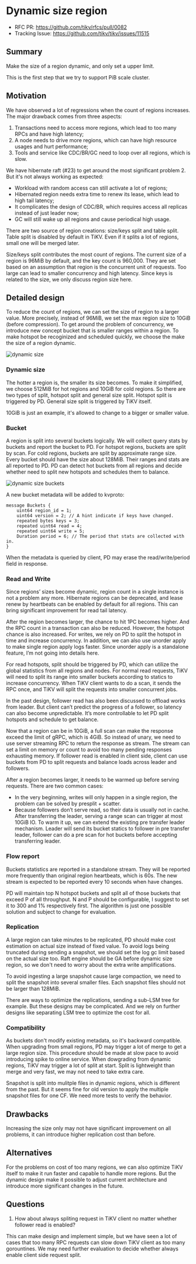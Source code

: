 # Dynamic size region

- RFC PR: https://github.com/tikv/rfcs/pull/0082
- Tracking Issue: https://github.com/tikv/tikv/issues/11515

## Summary

Make the size of a region dynamic, and only set a upper limit.

This is the first step that we try to support PiB scale cluster.

## Motivation

We have observed a lot of regressions when the count of regions increases. The major drawback
comes from three aspects:

1. Transactions need to access more regions, which lead to too many RPCs and have high latency;
2. A node needs to drive more regions, which can have high resource usages and hurt performance;
3. Tools and service like CDC/BR/GC need to loop over all regions, which is slow.

We have hibernate raft (#23) to get around the most significant problem 2. But it's not always
working as expected:

- Workload with random access can still activate a lot of regions;
- Hibernated region needs extra time to renew its lease, which lead to high tail latency;
- It complicates the design of CDC/BR, which requires access all replicas instead of just leader now;
- GC will still wake up all regions and cause periodical high usage.

There are two source of region creations: size/keys split and table split. Table split is disabled by
default in TiKV. Even if it splits a lot of regions, small one will be merged later.

Size/keys split contributes the most count of regions. The current size of a region is 96MiB by default,
and the key count is 960,000. They are set based on an assumption that region is the concurrent unit of
requests. Too large can lead to smaller concurrency and high latency. Since keys is related to the size,
we only discuss region size here.

## Detailed design

To reduce the count of regions, we can set the size of region to a larger value. More precisely, instead
of 96MiB, we set the max region size to 10GiB (before compression). To get around the problem of
concurrency, we introduce new concept bucket that is smaller ranges within a region. To make hotspot be
recoginized and scheduled quickly, we choose the make the size of a region dynamic.

![dynamic size](../media/dynamic-size.png)

### Dynamic size

The hotter a region is, the smaller its size becomes. To make it simplified, we choose 512MiB for hot regions
and 10GiB for cold regions. So there are two types of split, hotspot split and general size split. Hotspot
split is triggered by PD. General size split is triggered by TiKV itself.

10GiB is just an example, it's allowed to change to a bigger or smaller value.

### Bucket

A region is split into several buckets logically. We will collect query stats by buckets and report the bucket
to PD. For hotspot regions, buckets are split by scan. For cold regions, buckets are split by approximate
range size. Every bucket should have the size about 128MiB. Their ranges and stats are all reported to PD. PD
can detect hot buckets from all regions and decide whether need to split new hotspots and schedules them to
balance.

![dynamic size buckets](../media/dynamic-size-buckets.png)

A new bucket metadata will be added to kvproto:
```
message Buckets {
    uint64 region_id = 1;
    uint64 version = 2; // A hint indicate if keys have changed.
    repeated bytes keys = 3;
    repeated uint64 read = 4;
    repeated uint64 write = 5;
    Duration period = 6; // The period that stats are collected with in.
}
```

When the metadata is queried by client, PD may erase the read/write/period field in response.

### Read and Write

Since regions’ sizes become dynamic, region count in a single instance is not a problem any more.
Hibernate regions can be deprecated, and lease renew by heartbeats can be enabled by default for
all regions. This can bring significant improvement for read tail latency.

After the region becomes larger, the chance to hit 1PC becomes higher. And the RPC count in a
transaction can also be reduced. However, the hotspot chance is also increased. For writes, we rely
on PD to split the hotspot in time and increase concurrency. In addition, we can also use unorder
apply to make single region apply logs faster. Since unorder apply is a standalone feature, I’m not
going into details here.

For read hotspots, split should be triggered by PD, which can utilize the global statistics from all
regions and nodes. For normal read requests, TiKV will need to split its range into smaller buckets
according to statics to increase concurrency. When TiKV client wants to do a scan, it sends the RPC
once, and TiKV will split the requests into smaller concurrent jobs.

In the past design, follower read has also been discussed to offload works from leader. But client
can’t predict the progress of a follower, so latency can also become unpredictable. It’s more
controllable to let PD split hotspots and schedule to get balance.

Now that a region can be in 10GiB, a full scan can make the response exceed the limit of gRPC,
which is 4GiB. So instead of unary, we need to use server streaming RPC to return the response as
stream. The stream can set a limit on memory or count to avoid too many pending responses
exhausting memory. If follower read is enabled in client side, client can use buckets from PD to
split requests and balance loads across leader and followers.

After a region becomes larger, it needs to be warmed up before serving requests. There are two
common cases:

- In the very beginning, writes will only happen in a single region, the problem can be solved by
    presplit + scatter.
- Because followers don’t serve read, so their data is usually not in cache. After transferring
    the leader, serving a range scan can trigger at most 10GiB IO. To warm it up, we can extend
    the existing pre transfer leader mechanism. Leader will send its bucket statics to follower
    in pre transfer leader, follower can do a pre scan for hot buckets before accepting
    transferring leader.

### Flow report

Buckets statistics are reported in a standalone stream. They will be reported more frequently
than original region heartbeats, which is 60s. The new stream is expected to be reported every
10 seconds when have changes.

PD will maintain top N hotspot buckets and split all of those buckets that exceed P of
all throughput. N and P should be configurable, I suggest to set it to 300 and 1% respectively
first. The algorithm is just one possible solution and subject to change for evaluation.

### Replication

A large region can take minutes to be replicated, PD should make cost estimation on actual size
instead of fixed value. To avoid logs being truncated during sending a snapshot, we should set
the log gc limit based on the actual size too. Raft engine should be GA before dynamic size
region, so we don't need to worry about the extra write amplifications.

To avoid ingesting a large snapshot cause large compaction, we need to split the snapshot into
several smaller files. Each snapshot files should not be larger than 128MiB.

There are ways to optimize the replications, sending a sub-LSM tree for example. But these designs
may be complicated. And we rely on further designs like separating LSM tree to optimize the cost
for all.

### Compatibility

As buckets don't modify existing metadata, so it's backward compatible. When upgrading from small
regions, PD may trigger a lot of merge to get a large region size. This procedure should be made
at slow pace to avoid introducing spike to online service. When dowgrading from dynamic regions,
TiKV may trigger a lot of split at start. Split is lightweight than merge and very fast, we may not
need to take extra care.

Snapshot is split into mulitple files in dynamic regions, which is different from the past. But it
seems fine for old version to apply the multiple snapshot files for one CF. We need more tests to
verify the behavior.

## Drawbacks

Increasing the size only may not have significant improvement on all problems, it can introduce
higher replication cost than before.

## Alternatives

For the problems on cost of too many regions, we can also optimize TiKV itself to make it run
faster and capable to handle more regions. But the dynamic design make it possible to adjust
current architecture and introduce more significant changes in the future.

## Questions

1. How about always spliting request in TiKV client no matter whether follower read is enabled?

This can make design and implement simple, but we have seen a lot of cases that too many RPC
requests can slow down TiKV client as too many gorountines. We may need further evaluation to
decide whether always enable client side request split.
